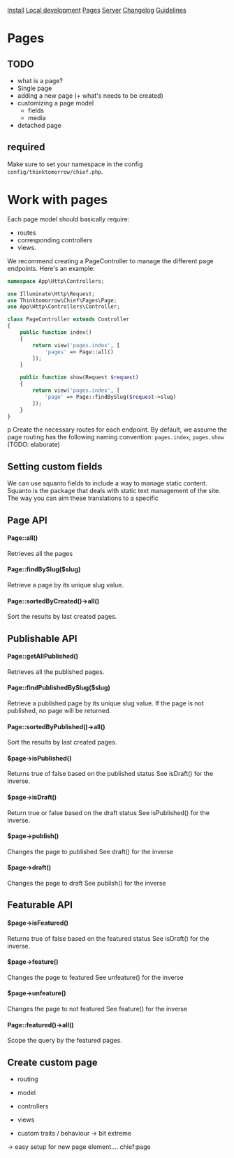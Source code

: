 [Install](/index.md)
[Local development](/chief-development.md)
[Pages](pages/index.md)
[Server](/server.md)
[Changelog](/CHANGELOG.md)
[Guidelines](/GUIDELINES.md)
# Pages

## TODO
- what is a page?
- Single page
- adding a new page (+ what's needs to be created)
- customizing a page model
    - fields
    - media
- detached page

## required
Make sure to set your namespace in the config `config/thinktomorrow/chief.php`.  

# Work with pages
Each page model should basically require:
- routes
- corresponding controllers
- views.

We recommend creating a PageController to manage the different page endpoints. Here's an example:
```php
namespace App\Http\Controllers;

use Illuminate\Http\Request;
use Thinktomorrow\Chief\Pages\Page;
use App\Http\Controllers\Controller;

class PageController extends Controller
{
    public function index()
    {
        return view('pages.index', [
            'pages' => Page::all()
        ]);
    }

    public function show(Request $request)
    {
        return view('pages.index', [
            'page' => Page::findBySlug($request->slug)
        ]);
    }
}
```
p
Create the necessary routes for each endpoint. By default, we assume the page routing has the following naming convention:
`pages.index`, `pages.show` (TODO: elaborate)

## Setting custom fields
We can use squanto fields to include a way to manage static content. Squanto is the package that deals with static text management of the site.
The way you can aim these translations to a specific

## Page API
#### Page::all()
Retrieves all the pages

#### Page::findBySlug($slug)
Retrieve a page by its unique slug value.

#### Page::sortedByCreated()->all()
Sort the results by last created pages.

## Publishable API

#### Page::getAllPublished()
Retrieves all the published pages.

#### Page::findPublishedBySlug($slug)
Retrieve a published page by its unique slug value.
If the page is not published, no page will be returned.

#### Page::sortedByPublished()->all()
Sort the results by last created pages.

#### $page->isPublished()
Returns true of false based on the published status
See isDraft() for the inverse.

#### $page->isDraft()
Return true or false based on the draft status
See isPublished() for the inverse.

#### $page->publish()
Changes the page to published
See draft() for the inverse

#### $page->draft()
Changes the page to draft
See publish() for the inverse

## Featurable API

#### $page->isFeatured()
Returns true of false based on the featured status
See isDraft() for the inverse.

#### $page->feature()
Changes the page to featured
See unfeature() for the inverse

#### $page->unfeature()
Changes the page to not featured
See feature() for the inverse

#### Page::featured()->all()
Scope the query by the featured pages.

## Create custom page

- routing
- model
- controllers
- views

- custom traits / behaviour -> bit extreme

-> easy setup for new page element.... chief:page <name>